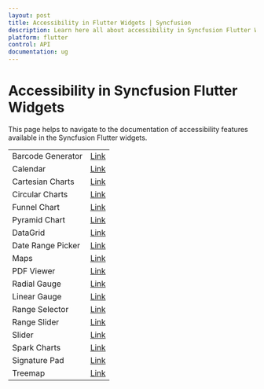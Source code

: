 ```yaml
---
layout: post
title: Accessibility in Flutter Widgets | Syncfusion
description: Learn here all about accessibility in Syncfusion Flutter Widgets and their reference links for each widget.
platform: flutter
control: API
documentation: ug
---
```


# Accessibility in Syncfusion Flutter Widgets 

This page helps to navigate to the documentation of accessibility features available in the Syncfusion Flutter widgets.

<table>
    <tr>
        <td>
            Barcode Generator
        </td>
        <td>
            <a href="https://help.syncfusion.com/flutter/barcode/accessibility">Link</a>
        </td>
    </tr>
	<tr>
        <td>
            Calendar
        </td>
        <td>
            <a href="https://help.syncfusion.com/flutter/calendar/accessibility">Link</a>
        </td>
    </tr>
    <tr>
        <td>
            Cartesian Charts
        </td>
        <td>
            <a href="https://help.syncfusion.com/flutter/cartesian-charts/accessibility">Link</a>
        </td>
    </tr>
    <tr>
        <td>
            Circular Charts
        </td>
        <td>
            <a href="https://help.syncfusion.com/flutter/circular-charts/accessibility">Link</a>
        </td>
    </tr>
    <tr>
        <td>
           Funnel Chart
        </td>
        <td>
            <a href="https://help.syncfusion.com/flutter/funnel-chart/accessibility">Link</a>
        </td>
    </tr>
    <tr>
        <td>
            Pyramid Chart
        </td>
        <td>
            <a href="https://help.syncfusion.com/flutter/pyramid-chart/accessibility">Link</a>
        </td>
    </tr>
    <tr>
        <td>
            DataGrid
        </td>
        <td>
            <a href="https://help.syncfusion.com/flutter/datagrid/accessibility">Link</a>
        </td>
    </tr>
    <tr>
        <td>
          Date Range Picker
        </td>
       <td>
           <a href="https://help.syncfusion.com/flutter/daterangepicker/accessibility">Link</a>
      </td>
    </tr>
    <tr>
        <td>
            Maps
        </td>
        <td>
            <a href="https://help.syncfusion.com/flutter/maps/accessibility">Link</a>
        </td>
    </tr>
    <tr>
        <td>
            PDF Viewer
        </td>
        <td>
            <a href="https://help.syncfusion.com/flutter/pdf-viewer/accessibility">Link</a>
        </td>
    </tr>
    <tr>
        <td>
            Radial Gauge
        </td>
        <td>
            <a href="https://help.syncfusion.com/flutter/radial-gauge/accessibility">Link</a>
        </td>
    </tr>
    <tr>
        <td>
            Linear Gauge
        </td>
        <td>
            <a href="https://help.syncfusion.com/flutter/linear-gauge/accessibility">Link</a>
        </td>
    </tr>
	<tr>
        <td>
            Range Selector
        </td>
        <td>
            <a href="https://help.syncfusion.com/flutter/range-selector/accessibility">Link</a>
        </td>
    </tr>
    <tr>
        <td>
            Range Slider
        </td>
        <td>
            <a href="https://help.syncfusion.com/flutter/range-slider/accessibility">Link</a>
        </td>
    </tr>
    <tr>
        <td>
            Slider
        </td>
        <td>
            <a href="https://help.syncfusion.com/flutter/slider/accessibility">Link</a>
        </td>
    </tr>
    <tr>
        <td>
            Spark Charts
        </td>
        <td>
            <a href="https://help.syncfusion.com/flutter/sparkcharts/accessibility">Link</a>
        </td>
    </tr>
    <tr>
        <td>
            Signature Pad
        </td>
        <td>
            <a href="https://help.syncfusion.com/flutter/signaturepad/accessibility">Link</a>
        </td>
    </tr>
    <tr>
        <td>
            Treemap
        </td>
        <td>
            <a href="https://help.syncfusion.com/flutter/treemap/accessibility">Link</a>
        </td>
    </tr>
</table>
